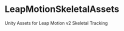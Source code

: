 LeapMotionSkeletalAssets
========================

Unity Assets for Leap Motion v2 Skeletal Tracking
